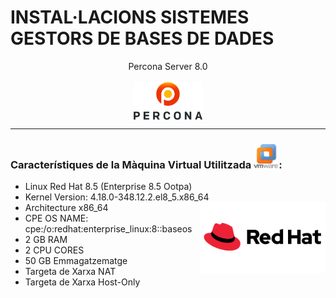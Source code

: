 # INSTAL·LACIONS SISTEMES GESTORS DE BASES DE DADES 


<div style="display:flex; flex-direction: row; justify-content: space-around;">
        <div style="display:flex; flex-direction: column; justify-content: center; align-items: center">
        Percona Server 8.0
        <br><br>
        <img width = "110" src="imatges/percona_logo.png" />
        </div>
</div>        
<hr>

### Característiques de la Màquina Virtual Utilitzada <img width=40 height=40 src="imatges/vmware_logo.png" alt="vmware_logo"/>:
 - Linux Red Hat 8.5 (Enterprise 8.5 Ootpa)
 - Kernel Version: 4.18.0-348.12.2.el8_5.x86_64 <img align="right" width = "200" src="imatges/redhat_logo.png" alt="redhat_logo"/>
 - Architecture x86_64
 - CPE OS NAME: cpe:/o:redhat:enterprise_linux:8::baseos
 - 2 GB RAM
 - 2 CPU CORES
 - 50 GB Emmagatzematge
 - Targeta de Xarxa NAT
 - Targeta de Xarxa Host-Only




